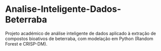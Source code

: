 # Analise-Inteligente-Dados-Beterraba
Projeto académico de análise inteligente de dados aplicado à extração de compostos bioativos de beterraba, com modelação em Python (Random Forest e CRISP-DM).
